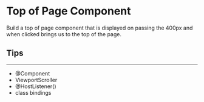 # Top of Page Component

Build a top of page component that is displayed on passing the 400px and when clicked brings us to the top of the page.

## Tips

---

- @Component
- ViewportScroller
- @HostListener()
- class bindings
